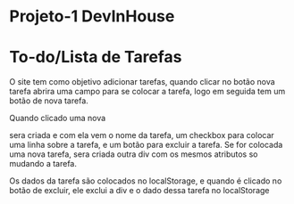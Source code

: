 # Projeto-1 DevInHouse
 
#  To-do/Lista de Tarefas

O site tem como objetivo adicionar tarefas, quando clicar no botão nova tarefa abrira uma campo para se colocar a tarefa, logo em seguida tem um botão de nova tarefa.

Quando clicado uma nova <div> sera criada e com ela vem o nome da tarefa, um checkbox para colocar uma linha sobre a tarefa, e um botão para excluir a tarefa. Se for colocada uma nova tarefa, sera criada outra div com os mesmos atributos so mudando a tarefa.

Os dados da tarefa são colocados no localStorage, e quando é clicado no botão de excluir, ele exclui a div e o dado dessa tarefa no localStorage

